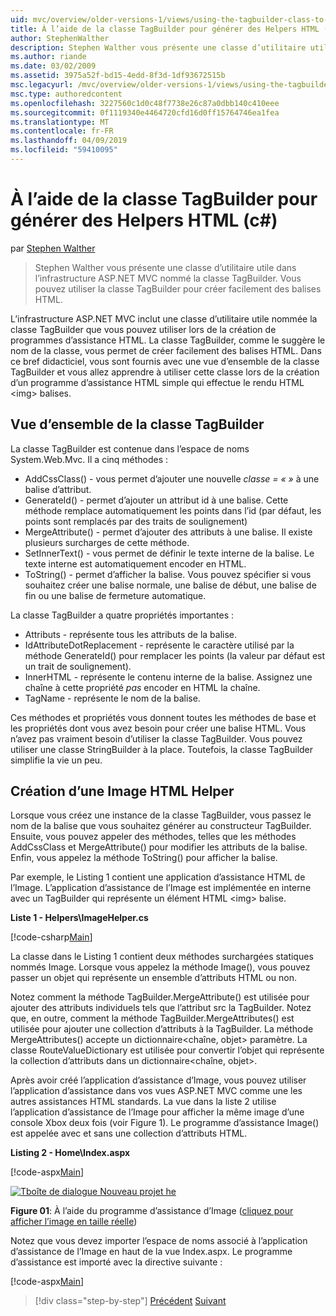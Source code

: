 ```yaml
---
uid: mvc/overview/older-versions-1/views/using-the-tagbuilder-class-to-build-html-helpers-cs
title: À l’aide de la classe TagBuilder pour générer des Helpers HTML (c#) | Microsoft Docs
author: StephenWalther
description: Stephen Walther vous présente une classe d’utilitaire utile dans l’infrastructure ASP.NET MVC nommé la classe TagBuilder. Vous pouvez utiliser la classe TagBuilder pour facilement...
ms.author: riande
ms.date: 03/02/2009
ms.assetid: 3975a52f-bd15-4edd-8f3d-1df93672515b
msc.legacyurl: /mvc/overview/older-versions-1/views/using-the-tagbuilder-class-to-build-html-helpers-cs
msc.type: authoredcontent
ms.openlocfilehash: 3227560c1d0c48f7738e26c87a0dbb140c410eee
ms.sourcegitcommit: 0f1119340e4464720cfd16d0ff15764746ea1fea
ms.translationtype: MT
ms.contentlocale: fr-FR
ms.lasthandoff: 04/09/2019
ms.locfileid: "59410095"
---
```

# <a name="using-the-tagbuilder-class-to-build-html-helpers-c"></a>À l’aide de la classe TagBuilder pour générer des Helpers HTML (c#)

par [Stephen Walther](https://github.com/StephenWalther)

> Stephen Walther vous présente une classe d’utilitaire utile dans l’infrastructure ASP.NET MVC nommé la classe TagBuilder. Vous pouvez utiliser la classe TagBuilder pour créer facilement des balises HTML.


L’infrastructure ASP.NET MVC inclut une classe d’utilitaire utile nommée la classe TagBuilder que vous pouvez utiliser lors de la création de programmes d’assistance HTML. La classe TagBuilder, comme le suggère le nom de la classe, vous permet de créer facilement des balises HTML. Dans ce bref didacticiel, vous sont fournis avec une vue d’ensemble de la classe TagBuilder et vous allez apprendre à utiliser cette classe lors de la création d’un programme d’assistance HTML simple qui effectue le rendu HTML &lt;img&gt; balises.

## <a name="overview-of-the-tagbuilder-class"></a>Vue d’ensemble de la classe TagBuilder

La classe TagBuilder est contenue dans l’espace de noms System.Web.Mvc. Il a cinq méthodes :

- AddCssClass() - vous permet d’ajouter une nouvelle *classe = « »* à une balise d’attribut.
- GenerateId() - permet d’ajouter un attribut id à une balise. Cette méthode remplace automatiquement les points dans l’id (par défaut, les points sont remplacés par des traits de soulignement)
- MergeAttribute() - permet d’ajouter des attributs à une balise. Il existe plusieurs surcharges de cette méthode.
- SetInnerText() - vous permet de définir le texte interne de la balise. Le texte interne est automatiquement encoder en HTML.
- ToString() - permet d’afficher la balise. Vous pouvez spécifier si vous souhaitez créer une balise normale, une balise de début, une balise de fin ou une balise de fermeture automatique.
  

La classe TagBuilder a quatre propriétés importantes :

- Attributs - représente tous les attributs de la balise.
- IdAttributeDotReplacement - représente le caractère utilisé par la méthode GenerateId() pour remplacer les points (la valeur par défaut est un trait de soulignement).
- InnerHTML - représente le contenu interne de la balise. Assignez une chaîne à cette propriété *pas* encoder en HTML la chaîne.
- TagName - représente le nom de la balise.

Ces méthodes et propriétés vous donnent toutes les méthodes de base et les propriétés dont vous avez besoin pour créer une balise HTML. Vous n’avez pas vraiment besoin d’utiliser la classe TagBuilder. Vous pouvez utiliser une classe StringBuilder à la place. Toutefois, la classe TagBuilder simplifie la vie un peu.

## <a name="creating-an-image-html-helper"></a>Création d’une Image HTML Helper

Lorsque vous créez une instance de la classe TagBuilder, vous passez le nom de la balise que vous souhaitez générer au constructeur TagBuilder. Ensuite, vous pouvez appeler des méthodes, telles que les méthodes AddCssClass et MergeAttribute() pour modifier les attributs de la balise. Enfin, vous appelez la méthode ToString() pour afficher la balise.

Par exemple, le Listing 1 contient une application d’assistance HTML de l’Image. L’application d’assistance de l’Image est implémentée en interne avec un TagBuilder qui représente un élément HTML &lt;img&gt; balise.

**Liste 1 - Helpers\ImageHelper.cs**

[!code-csharp[Main](using-the-tagbuilder-class-to-build-html-helpers-cs/samples/sample1.cs)]

La classe dans le Listing 1 contient deux méthodes surchargées statiques nommés Image. Lorsque vous appelez la méthode Image(), vous pouvez passer un objet qui représente un ensemble d’attributs HTML ou non.

Notez comment la méthode TagBuilder.MergeAttribute() est utilisée pour ajouter des attributs individuels tels que l’attribut src la TagBuilder. Notez que, en outre, comment la méthode TagBuilder.MergeAttributes() est utilisée pour ajouter une collection d’attributs à la TagBuilder. La méthode MergeAttributes() accepte un dictionnaire&lt;chaîne, objet&gt; paramètre. La classe RouteValueDictionary est utilisée pour convertir l’objet qui représente la collection d’attributs dans un dictionnaire&lt;chaîne, objet&gt;.

Après avoir créé l’application d’assistance d’Image, vous pouvez utiliser l’application d’assistance dans vos vues ASP.NET MVC comme une les autres assistances HTML standards. La vue dans la liste 2 utilise l’application d’assistance de l’Image pour afficher la même image d’une console Xbox deux fois (voir Figure 1). Le programme d’assistance Image() est appelée avec et sans une collection d’attributs HTML.

**Listing 2 - Home\Index.aspx**

[!code-aspx[Main](using-the-tagbuilder-class-to-build-html-helpers-cs/samples/sample2.aspx)]


[![Tboîte de dialogue Nouveau projet he](using-the-tagbuilder-class-to-build-html-helpers-cs/_static/image1.jpg)](using-the-tagbuilder-class-to-build-html-helpers-cs/_static/image1.png)

**Figure 01**: À l’aide du programme d’assistance d’Image ([cliquez pour afficher l’image en taille réelle](using-the-tagbuilder-class-to-build-html-helpers-cs/_static/image2.png))


Notez que vous devez importer l’espace de noms associé à l’application d’assistance de l’Image en haut de la vue Index.aspx. Le programme d’assistance est importé avec la directive suivante :

[!code-aspx[Main](using-the-tagbuilder-class-to-build-html-helpers-cs/samples/sample3.aspx)]

> [!div class="step-by-step"]
> [Précédent](creating-custom-html-helpers-cs.md)
> [Suivant](creating-page-layouts-with-view-master-pages-cs.md)
